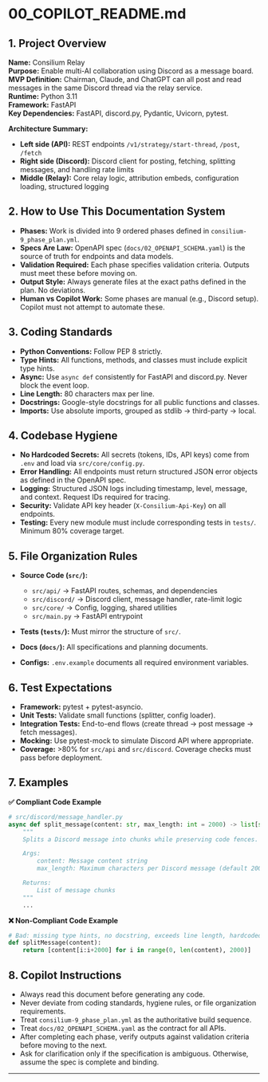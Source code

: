 # 00_COPILOT_README.md

## 1. Project Overview

**Name:** Consilium Relay  
**Purpose:** Enable multi-AI collaboration using Discord as a message board.  
**MVP Definition:** Chairman, Claude, and ChatGPT can all post and read messages in the same Discord thread via the relay service.  
**Runtime:** Python 3.11  
**Framework:** FastAPI  
**Key Dependencies:** FastAPI, discord.py, Pydantic, Uvicorn, pytest.  

**Architecture Summary:**  
- **Left side (API):** REST endpoints `/v1/strategy/start-thread`, `/post`, `/fetch`  
- **Right side (Discord):** Discord client for posting, fetching, splitting messages, and handling rate limits  
- **Middle (Relay):** Core relay logic, attribution embeds, configuration loading, structured logging  


## 2. How to Use This Documentation System

- **Phases:** Work is divided into 9 ordered phases defined in `consilium-9_phase_plan.yml`.  
- **Specs Are Law:** OpenAPI spec (`docs/02_OPENAPI_SCHEMA.yaml`) is the source of truth for endpoints and data models.  
- **Validation Required:** Each phase specifies validation criteria. Outputs must meet these before moving on.  
- **Output Style:** Always generate files at the exact paths defined in the plan. No deviations.  
- **Human vs Copilot Work:** Some phases are manual (e.g., Discord setup). Copilot must not attempt to automate these.  


## 3. Coding Standards

- **Python Conventions:** Follow PEP 8 strictly.  
- **Type Hints:** All functions, methods, and classes must include explicit type hints.  
- **Async:** Use `async def` consistently for FastAPI and discord.py. Never block the event loop.  
- **Line Length:** 80 characters max per line.  
- **Docstrings:** Google-style docstrings for all public functions and classes.  
- **Imports:** Use absolute imports, grouped as stdlib → third-party → local.  


## 4. Codebase Hygiene

- **No Hardcoded Secrets:** All secrets (tokens, IDs, API keys) come from `.env` and load via `src/core/config.py`.  
- **Error Handling:** All endpoints must return structured JSON error objects as defined in the OpenAPI spec.  
- **Logging:** Structured JSON logs including timestamp, level, message, and context. Request IDs required for tracing.  
- **Security:** Validate API key header (`X-Consilium-Api-Key`) on all endpoints.  
- **Testing:** Every new module must include corresponding tests in `tests/`. Minimum 80% coverage target.  


## 5. File Organization Rules

- **Source Code (`src/`):**  
  - `src/api/` → FastAPI routes, schemas, and dependencies  
  - `src/discord/` → Discord client, message handler, rate-limit logic  
  - `src/core/` → Config, logging, shared utilities  
  - `src/main.py` → FastAPI entrypoint  

- **Tests (`tests/`):** Must mirror the structure of `src/`.  
- **Docs (`docs/`):** All specifications and planning documents.  
- **Configs:** `.env.example` documents all required environment variables.  


## 6. Test Expectations

- **Framework:** pytest + pytest-asyncio.  
- **Unit Tests:** Validate small functions (splitter, config loader).  
- **Integration Tests:** End-to-end flows (create thread → post message → fetch messages).  
- **Mocking:** Use pytest-mock to simulate Discord API where appropriate.  
- **Coverage:** >80% for `src/api` and `src/discord`. Coverage checks must pass before deployment.  


## 7. Examples

**✅ Compliant Code Example**  
```python
# src/discord/message_handler.py
async def split_message(content: str, max_length: int = 2000) -> list[str]:
    """
    Splits a Discord message into chunks while preserving code fences.

    Args:
        content: Message content string
        max_length: Maximum characters per Discord message (default 2000)

    Returns:
        List of message chunks
    """
    ...
```

**❌ Non-Compliant Code Example**  
```python
# Bad: missing type hints, no docstring, exceeds line length, hardcoded values
def splitMessage(content):
    return [content[i:i+2000] for i in range(0, len(content), 2000)]
```


## 8. Copilot Instructions

- Always read this document before generating any code.  
- Never deviate from coding standards, hygiene rules, or file organization requirements.  
- Treat `consilium-9_phase_plan.yml` as the authoritative build sequence.  
- Treat `docs/02_OPENAPI_SCHEMA.yaml` as the contract for all APIs.  
- After completing each phase, verify outputs against validation criteria before moving to the next.  
- Ask for clarification only if the specification is ambiguous. Otherwise, assume the spec is complete and binding.  

---
